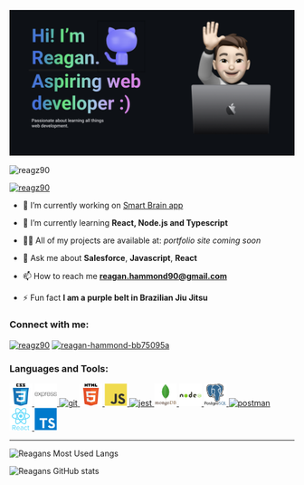 ![Example Image](./profileBanner.png)

<p align="left"> <img src="https://komarev.com/ghpvc/?username=reagz90&label=Profile%20views&color=0e75b6&style=flat" alt="reagz90" /> </p>

<p align="left"> <a href="https://twitter.com/reagz90" target="blank"><img src="https://img.shields.io/twitter/follow/reagz90?logo=twitter&style=for-the-badge" alt="reagz90" /></a> </p>

- 🔭 I’m currently working on [Smart Brain app](https://github.com/Reagz90/smart-brain-front-end)

- 🌱 I’m currently learning **React, Node.js and Typescript**

- 👨‍💻 All of my projects are available at: *portfolio site coming soon*

- 💬 Ask me about **Salesforce**, **Javascript**, **React**

- 📫 How to reach me **reagan.hammond90@gmail.com**

- ⚡ Fun fact **I am a purple belt in Brazilian Jiu Jitsu**

<h3 align="left">Connect with me:</h3>
<p align="left">
<a href="https://twitter.com/reagz90" target="blank"><img align="center" src="https://raw.githubusercontent.com/rahuldkjain/github-profile-readme-generator/master/src/images/icons/Social/twitter.svg" alt="reagz90" height="30" width="40" /></a>
<a href="https://linkedin.com/in/reagan-hammond-bb75095a" target="blank"><img align="center" src="https://raw.githubusercontent.com/rahuldkjain/github-profile-readme-generator/master/src/images/icons/Social/linked-in-alt.svg" alt="reagan-hammond-bb75095a" height="30" width="40" /></a>
</p>

<h3 align="left">Languages and Tools:</h3>
<p align="left"> <a href="https://www.w3schools.com/css/" target="_blank" rel="noreferrer"> <img src="https://raw.githubusercontent.com/devicons/devicon/master/icons/css3/css3-original-wordmark.svg" alt="css3" width="40" height="40"/> </a> <a href="https://expressjs.com" target="_blank" rel="noreferrer"> <img src="https://raw.githubusercontent.com/devicons/devicon/master/icons/express/express-original-wordmark.svg" alt="express" width="40" height="40"/> </a> <a href="https://git-scm.com/" target="_blank" rel="noreferrer"> <img src="https://www.vectorlogo.zone/logos/git-scm/git-scm-icon.svg" alt="git" width="40" height="40"/> </a> <a href="https://www.w3.org/html/" target="_blank" rel="noreferrer"> <img src="https://raw.githubusercontent.com/devicons/devicon/master/icons/html5/html5-original-wordmark.svg" alt="html5" width="40" height="40"/> </a> <a href="https://developer.mozilla.org/en-US/docs/Web/JavaScript" target="_blank" rel="noreferrer"> <img src="https://raw.githubusercontent.com/devicons/devicon/master/icons/javascript/javascript-original.svg" alt="javascript" width="40" height="40"/> </a> <a href="https://jestjs.io" target="_blank" rel="noreferrer"> <img src="https://www.vectorlogo.zone/logos/jestjsio/jestjsio-icon.svg" alt="jest" width="40" height="40"/> </a> <a href="https://www.mongodb.com/" target="_blank" rel="noreferrer"> <img src="https://raw.githubusercontent.com/devicons/devicon/master/icons/mongodb/mongodb-original-wordmark.svg" alt="mongodb" width="40" height="40"/> </a> <a href="https://nodejs.org" target="_blank" rel="noreferrer"> <img src="https://raw.githubusercontent.com/devicons/devicon/master/icons/nodejs/nodejs-original-wordmark.svg" alt="nodejs" width="40" height="40"/> </a> <a href="https://www.postgresql.org" target="_blank" rel="noreferrer"> <img src="https://raw.githubusercontent.com/devicons/devicon/master/icons/postgresql/postgresql-original-wordmark.svg" alt="postgresql" width="40" height="40"/> </a> <a href="https://postman.com" target="_blank" rel="noreferrer"> <img src="https://www.vectorlogo.zone/logos/getpostman/getpostman-icon.svg" alt="postman" width="40" height="40"/> </a> <a href="https://reactjs.org/" target="_blank" rel="noreferrer"> <img src="https://raw.githubusercontent.com/devicons/devicon/master/icons/react/react-original-wordmark.svg" alt="react" width="40" height="40"/> </a> <a href="https://www.typescriptlang.org/" target="_blank" rel="noreferrer"> <img src="https://raw.githubusercontent.com/devicons/devicon/master/icons/typescript/typescript-original.svg" alt="typescript" width="40" height="40"/> </a> </p>

***

![Reagans Most Used Langs](https://github-readme-stats.vercel.app/api/top-langs?username=reagz90&theme=radical)

![Reagans GitHub stats](https://github-readme-stats.vercel.app/api?username=reagz90&theme=radical&show_icons=true)



